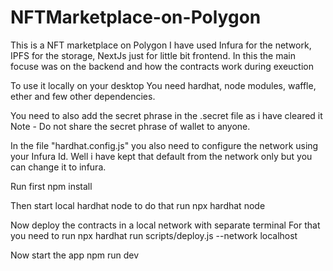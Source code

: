 # NFTMarketplace-on-Polygon

This is a NFT marketplace on Polygon
I have used Infura for the network, IPFS for the storage, NextJs just for little bit frontend.
In this the main focuse was on the backend and how the contracts work during exeuction


To use it locally on your desktop 
You need hardhat, node modules, waffle, ether and few other dependencies.



You need to also add the secret phrase in the .secret file as i have cleared it
Note - Do not share the secret phrase of wallet to anyone.

In the file "hardhat.config.js" you also need to configure the network using your Infura Id. Well 
i have kept that default from the network only but you can change it to infura.

Run first 
    npm install 

Then start local hardhat node
to do that run
    npx hardhat node

Now deploy the contracts in a local network with separate terminal
For that you need to run
    npx hardhat run scripts/deploy.js --network localhost

Now start the app
    npm run dev
